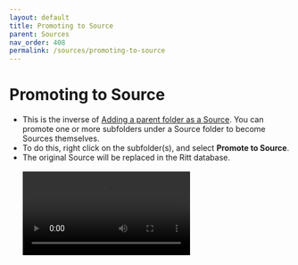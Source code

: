 ```yaml
---
layout: default
title: Promoting to Source
parent: Sources
nav_order: 408
permalink: /sources/promoting-to-source
---
```


# Promoting to Source

- This is the inverse of [Adding a parent folder as a Source](/sources/adding-a-parent-folder-as-a-source). You can promote one or more subfolders under a Source folder to become Sources themselves.
- To do this, right click on the subfolder(s), and select **Promote to Source**.
- The original Source will be replaced in the Ritt database.<br/><br/>
  <video autoplay loop controls>
    <source src="/img/v1.2-MP4-Promoting-to-Source.mp4" type="video/mp4">
  </video>